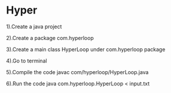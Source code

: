 # Hyper
1).Create a java project 

2).Create a package com.hyperloop

3).Create a main class HyperLoop under com.hyperloop package

4).Go to terminal

5).Compile the code
  javac com/hyperloop/HyperLoop.java
  
6).Run the code
  java com.hyperloop.HyperLoop < input.txt
